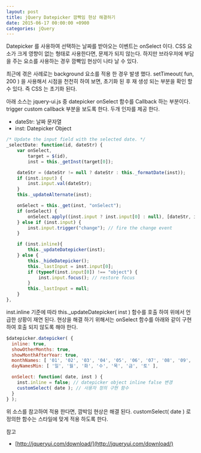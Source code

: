 ```yaml
---
layout: post
title: jQuery Datepicker 깜빡임 현상 해결하기
date: 2015-06-17 00:00:00 +0900
categories: jQuery
---
```


Datepicker 를 사용하여 선택하는 날짜를 받아오는 이벤트는 onSelect 이다. CSS 요소가 크게 영향이 없는 형태로 사용한다면, 문제가 되지 않는다. 하지만 브라우저에 부담을 주는 요소를 사용하는 경우 깜빡임 현상이 나타 날 수 있다.

최근에 겪은 사례로는 background 요소를 적용 한 경우 발생 했다. setTimeout( fun, 200 ) 을 사용해서 시점을 천천히 하여 보면, 초기화 된 후 재 생성 되는 부분을 확인 할 수 있다. 즉 CSS 는 초기화 된다.

아래 소스는 jquery-ui.js 중 datepicker onSelect 함수를 Callback 하는 부분이다. trigger custom callback 부분을 보도록 한다. 두개 인자를 제공 한다.

- dateStr: 날짜 문자열
- inst: Datepicker Object

```javascript
/* Update the input field with the selected date. */
_selectDate: function(id, dateStr) {
    var onSelect,
        target = $(id),
        inst = this._getInst(target[0]);

    dateStr = (dateStr != null ? dateStr : this._formatDate(inst));
    if (inst.input) {
        inst.input.val(dateStr);
    }
    this._updateAlternate(inst);

    onSelect = this._get(inst, "onSelect");
    if (onSelect) {
        onSelect.apply((inst.input ? inst.input[0] : null), [dateStr, inst]);  // trigger custom callback
    } else if (inst.input) {
        inst.input.trigger("change"); // fire the change event
    }

    if (inst.inline){
        this._updateDatepicker(inst);
    } else {
        this._hideDatepicker();
        this._lastInput = inst.input[0];
        if (typeof(inst.input[0]) !== "object") {
            inst.input.focus(); // restore focus
        }
        this._lastInput = null;
    }
},
```

inst.inline 기준에 따라 this._updateDatepicker( inst ) 함수를 호출 하여 위에서 언급한 상황이 재연 된다. 현상을 해결 하기 위해서는 onSelect 함수를 아래와 같이 구현하여 호출 되지 않도록 해야 한다.

```javascript
$datepicker.datepicker( {
  inline: true,
  showOtherMonths: true,
  showMonthAfterYear: true,
  monthNames: [ '01', '02', '03', '04', '05', '06', '07', '08', '09', '10', '11', '12' ],
  dayNamesMin: [ '일', '월', '화', '수', '목', '금', '토' ],

  onSelect: function( date, inst ) {
    inst.inline = false; // datepicker object inline false 변경
    customSelect( date ); // 사용자 정의 구현 함수
  }
} );
```

위 소스를 참고하여 적용 한다면, 깜박임 현상은 해결 된다. customSelect( date ) 로 정의한 함수는 스타일에 맞게 적용 하도록 한다.

참고

- [http://jqueryui.com/download/](http://jqueryui.com/download/)
